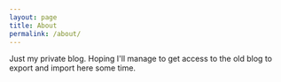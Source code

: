 ```yaml
---
layout: page
title: About
permalink: /about/
---
```


Just my private blog.  Hoping I'll manage to get access to the old blog to export and import here some time.
